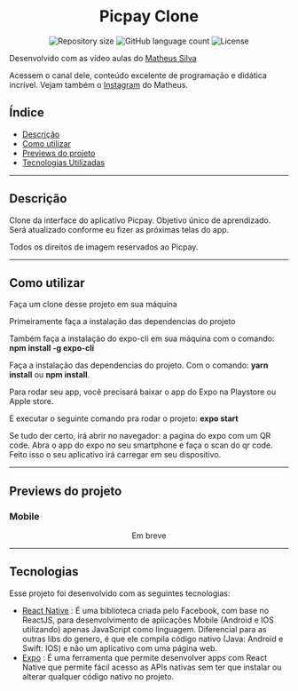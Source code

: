 <h1 align="center">
  Picpay Clone
</h1>

<p align="center">
 <img alt="Repository size" src="https://img.shields.io/github/repo-size/luizeduul/Picpay-Clone">
 <img alt="GitHub language count" src="https://img.shields.io/github/languages/count/luizeduul/Picpay-Clone">
 <img alt="License" src="https://img.shields.io/badge/license-MIT-brightgreen">
</p>
<p>Desenvolvido com as vídeo aulas do <a href="https://www.youtube.com/watch?v=0CraBZHejKI">Matheus Silva</a></p>
<p>Acessem o canal dele, conteúdo excelente de programação e didática incrível. Vejam também o <a href="https://www.instagram.com/imateus.silva/">Instagram</a> do Matheus.</p>

## Índice
- [Descrição](#descrição)
- [Como utilizar](#como-utilizar)
- [Previews do projeto](#previews-do-projeto)
- [Tecnologias Utilizadas](#tecnologias)

---

## Descrição
<p>Clone da interface do aplicativo Picpay. Objetivo único de aprendizado. Será atualizado conforme eu fizer as próximas telas do app.</p>
<p>Todos os direitos de imagem reservados ao Picpay.</p>

---

## Como utilizar 
<p>Faça um clone desse projeto em sua máquina</p>
<p>Primeiramente faça a instalação das dependencias do projeto</p>
<p>Também faça a instalação do expo-cli em sua máquina com o comando: <strong>npm install -g expo-cli</strong></p>
<p>Faça a instalação das dependencias do projeto. Com o comando: <strong>yarn install</strong> ou <strong>npm install</strong>.</p>
<p>Para rodar seu app, você precisará baixar o app do Expo na Playstore ou Apple store.</p>
<p>E executar o seguinte comando pra rodar o projeto: <strong>expo start</strong></p>
<p>Se tudo der certo, irá abrir no navegador: a pagina do expo com um QR code. Abra o app do expo no seu smartphone e faça o scan do qr code. Feito isso o seu aplicativo irá carregar em seu dispositivo.</p>

---

## Previews do projeto

<h3>Mobile</h3>

<p align="center">
 Em breve
</p>

---

## Tecnologias
 Esse projeto foi desenvolvido com as seguintes tecnologias:
  - [React Native](https://facebook.github.io/react-native/) : É uma biblioteca criada pelo Facebook, com base no ReactJS, para desenvolvimento de aplicações Mobile (Android e IOS utilizando) apenas JavaScript como linguagem. Diferencial para as outras libs do genero, é que ele compila código nativo (Java: Android e Swift: IOS) e não um aplicativo com uma página web.
  - [Expo](https://docs.expo.io/) : É uma ferramenta que permite desenvolver apps com React Native que permite fácil acesso as APIs nativas sem ter que instalar ou alterar qualquer código nativo no projeto.

